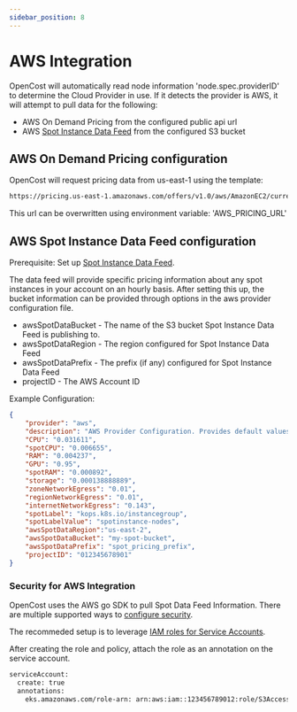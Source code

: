 ```yaml
---
sidebar_position: 8
---
```


# AWS Integration

OpenCost will automatically read node information 'node.spec.providerID' to determine the Cloud Provider in use. If it detects the provider is AWS, it will attempt to pull data for the following:
* AWS On Demand Pricing from the configured public api url
* AWS [Spot Instance Data Feed](https://docs.aws.amazon.com/AWSEC2/latest/UserGuide/spot-data-feeds.html) from the configured S3 bucket

## AWS On Demand Pricing configuration

OpenCost will request pricing data from us-east-1 using the template:
```sh
https://pricing.us-east-1.amazonaws.com/offers/v1.0/aws/AmazonEC2/current/${node_region}/index.json
```

This url can be overwritten using environment variable: 'AWS_PRICING_URL'

## AWS Spot Instance Data Feed configuration

Prerequisite: Set up [Spot Instance Data Feed](https://docs.aws.amazon.com/AWSEC2/latest/UserGuide/spot-data-feeds.html).

The data feed will provide specific pricing information about any spot instances in your account on an hourly basis. After setting this up, the bucket information can be provided through options in the aws provider configuration file.
* awsSpotDataBucket - The name of the S3 bucket Spot Instance Data Feed is publishing to.
* awsSpotDataRegion - The region configured for Spot Instance Data Feed
* awsSpotDataPrefix - The prefix (if any) configured for Spot Instance Data Feed
* projectID - The AWS Account ID

Example Configuration:
```json
{
    "provider": "aws",
    "description": "AWS Provider Configuration. Provides default values used if instance type or spot information is not found.",
    "CPU": "0.031611",
    "spotCPU": "0.006655",
    "RAM": "0.004237",
    "GPU": "0.95",
    "spotRAM": "0.000892",
    "storage": "0.000138888889",
    "zoneNetworkEgress": "0.01",
    "regionNetworkEgress": "0.01",
    "internetNetworkEgress": "0.143",
    "spotLabel": "kops.k8s.io/instancegroup",
    "spotLabelValue": "spotinstance-nodes",
    "awsSpotDataRegion":"us-east-2",
    "awsSpotDataBucket": "my-spot-bucket",
    "awsSpotDataPrefix": "spot_pricing_prefix",
    "projectID": "012345678901"
}

```

### Security for AWS Integration

OpenCost uses the AWS go SDK to pull Spot Data Feed Information. There are multiple supported ways to [configure security](https://aws.github.io/aws-sdk-go-v2/docs/configuring-sdk/#specifying-credentials).

The recommeded setup is to leverage [IAM roles for Service Accounts](https://docs.aws.amazon.com/eks/latest/userguide/iam-roles-for-service-accounts.html). 

After creating the role and policy, attach the role as an annotation on the service account.
```sh
serviceAccount:
  create: true
  annotations:
    eks.amazonaws.com/role-arn: arn:aws:iam::123456789012:role/S3Access
```